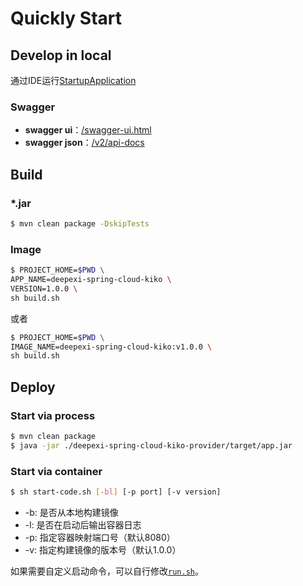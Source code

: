 # Quickly Start

## Develop in local

通过IDE运行[StartupApplication](/deepexi-spring-cloud-kiko-provider/src/main/java/com/deepexi/StartupApplication.java)

### Swagger

- **swagger ui**：[/swagger-ui.html](http://127.0.0.1:8080/swagger-ui.html)
- **swagger json**：[/v2/api-docs](http://127.0.0.1:8080/v2/api-docs)

## Build

### *.jar

```bash
$ mvn clean package -DskipTests
```

### Image

```bash
$ PROJECT_HOME=$PWD \
APP_NAME=deepexi-spring-cloud-kiko \
VERSION=1.0.0 \
sh build.sh
```

或者

```bash
$ PROJECT_HOME=$PWD \
IMAGE_NAME=deepexi-spring-cloud-kiko:v1.0.0 \
sh build.sh
```

## Deploy

### Start via process

```bash
$ mvn clean package
$ java -jar ./deepexi-spring-cloud-kiko-provider/target/app.jar
```

### Start via container

```bash
$ sh start-code.sh [-bl] [-p port] [-v version]
```

- -b: 是否从本地构建镜像
- -l: 是否在启动后输出容器日志
- -p: 指定容器映射端口号（默认8080）
- -v: 指定构建镜像的版本号（默认1.0.0）

如果需要自定义启动命令，可以自行修改[`run.sh`](/run.sh)。
